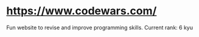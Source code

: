 # https://www.codewars.com/
Fun website to revise and improve programming skills. Current rank: 6 kyu 
